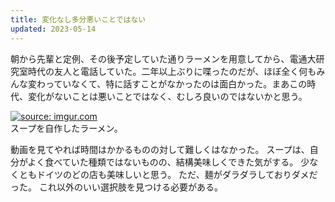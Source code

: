```yaml
---
title: 変化なし多分悪いことではない
updated: 2023-05-14
---
```


朝から先輩と定例、その後予定していた通りラーメンを用意してから、電通大研究室時代の友人と電話していた。二年以上ぶりに喋ったのだが、ほぼ全く何もみんな変わっていなくて、特に話すことがなかったのは面白かった。まあこの時代、変化がないことは悪いことではなく、むしろ良いのではないかと思う。

<a href="https://imgur.com/mgsEFSv"><img src="https://i.imgur.com/mgsEFSv.jpg" title="source: imgur.com" /></a>  
スープを自作したラーメン。

動画を見てやれば時間はかかるものの対して難しくはなかった。
スープは、自分がよく食べていた種類ではないものの、結構美味しくできた気がする。
少なくともドイツのどの店も美味しいと思う。
ただ、麺がダラダラしておりダメだった。
これ以外のいい選択肢を見つける必要がある。
